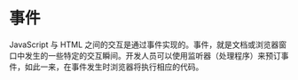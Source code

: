 # 事件

JavaScript 与 HTML 之间的交互是通过事件实现的。事件，就是文档或浏览器窗口中发生的一些特定的交互瞬间。开发人员可以使用监听器（处理程序）来预订事件，如此一来，在事件发生时浏览器将执行相应的代码。